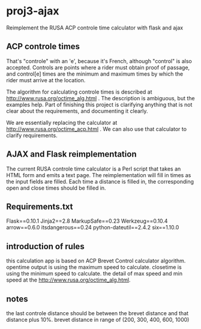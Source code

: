 # proj3-ajax
Reimplement the RUSA ACP controle time calculator with flask and ajax

## ACP controle times

That's "controle" with an 'e', because it's French, although "control" is also accepted.  Controls are points where 
a rider must obtain proof of passage, and control[e] times are the minimum and maximum times by which the rider must
arrive at the location.  

The algorithm for calculating controle times is described at http://www.rusa.org/octime_alg.html . The description is ambiguous, but the examples help.  Part of finishing this project is clarifying anything that is not clear about the requirements, and documenting it clearly. 

We are essentially replacing the calculator at http://www.rusa.org/octime_acp.html .  We can also use that calculator to clarify requirements.  

## AJAX and Flask reimplementation

The current RUSA controle time calculator is a Perl script that takes an HTML form and emits a text page. The reimplementation will fill in times as the input fields are filled.  Each time a distance is filled in, the corresponding open and close times should be filled in.

## Requirements.txt
Flask==0.10.1
Jinja2==2.8
MarkupSafe==0.23
Werkzeug==0.10.4
arrow==0.6.0
itsdangerous==0.24
python-dateutil==2.4.2
six==1.10.0

## introduction of rules
this calculation app is based on ACP Brevet Control calculator algorithm. opentime output is using the maximum speed to calculate. closetime is using the minimum speed to calculate. the detail of max speed and min speed at the http://www.rusa.org/octime_alg.html.

## notes
 the last controle distance should be between the brevet distance and that distance plus 10%.
 brevet distance in range of (200, 300, 400, 600, 1000)

